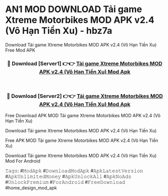 # AN1 MOD DOWNLOAD Tải game Xtreme Motorbikes MOD APK v2.4 (Vô Hạn Tiền Xu) - hbz7a
Download Tải game Xtreme Motorbikes MOD APK v2.4 (Vô Hạn Tiền Xu) Free Mod APK

<div align="center">
<h3>🔴 Download [Server1] 👉👉 <a href="https://apk-comot.site?title=Tải_game_Xtreme_Motorbikes_MOD_APK_v2.4_(Vô_Hạn_Tiền_Xu)">Tải game Xtreme Motorbikes MOD APK v2.4 (Vô Hạn Tiền Xu) Mod Apk</a></h3><br>

<h3>🔴 Download [Server2] 👉👉 <a href="https://apk-comot.site?title=Tải_game_Xtreme_Motorbikes_MOD_APK_v2.4_(Vô_Hạn_Tiền_Xu)">Tải game Xtreme Motorbikes MOD APK v2.4 (Vô Hạn Tiền Xu) Mod Apk</a></h3>
</div>


Free Download APK MOD Tải game Xtreme Motorbikes MOD APK v2.4 (Vô Hạn Tiền Xu)

Download Tải game Xtreme Motorbikes MOD APK v2.4 (Vô Hạn Tiền Xu) 

Free APK MOD Tải game Xtreme Motorbikes MOD APK v2.4 (Vô Hạn Tiền Xu) 

Download Tải game Xtreme Motorbikes MOD APK v2.4 (Vô Hạn Tiền Xu) Mod For Android

𝚃𝚊𝚐𝚜: #𝙼𝚘𝚍𝙰𝚙𝚔 #𝙳𝚘𝚠𝚗𝚕𝚘𝚊𝚍𝙼𝚘𝚍𝙰𝚙𝚔 #𝙰𝚙𝚔𝙻𝚊𝚝𝚎𝚜𝚝𝚅𝚎𝚛𝚜𝚒𝚘𝚗 #𝙰𝚙𝚔𝚄𝚗𝚕𝚒𝚖𝚒𝚝𝚎𝚍𝙼𝚘𝚗𝚎𝚢 #𝙰𝚙𝚔𝚄𝚗𝚕𝚘𝚌𝚔𝙰𝚕𝚕 #𝙰𝚙𝚔𝙽𝚘𝙰𝚍𝚜 #𝚄𝚗𝚕𝚘𝚌𝚔𝙿𝚛𝚎𝚖𝚒𝚞𝚖 #𝙵𝚘𝚛𝙰𝚗𝚍𝚛𝚘𝚒𝚍 #𝙵𝚛𝚎𝚎𝙳𝚘𝚠𝚗𝚕𝚘𝚊𝚍 #home_design_mod_apk